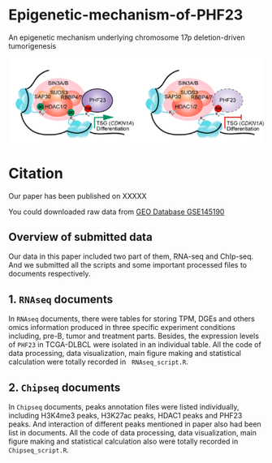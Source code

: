 # Epigenetic-mechanism-of-PHF23
An epigenetic mechanism underlying chromosome 17p deletion-driven tumorigenesis

![image-20200801213329580](README.assets/image-20200801213329580.png)

# Citation

Our paper has been published on XXXXX

You could downloaded raw data from [GEO Database GSE145190](https://www.ncbi.nlm.nih.gov/geo/query/acc.cgi?acc=GSE145190)

## Overview of submitted data

Our data in this paper included two part of them, RNA-seq and ChIp-seq. And we submitted all the scripts and some important processed files to documents respectively. 

## 1. ```RNAseq``` documents

In ```RNAseq``` documents, there were tables for storing TPM, DGEs and others omics information produced in three specific experiment conditions including, pre-B, tumor and treatment parts. Besides, the expression levels of ```PHF23``` in TCGA-DLBCL were isolated in an individual table. All the code of data processing, data visualization, main figure making and statistical calculation were totally recorded in ``` RNAseq_script.R```.

## 2. ```Chipseq``` documents

In ```Chipseq``` documents, peaks annotation files were listed individually, including H3K4me3 peaks, H3K27ac peaks, HDAC1 peaks and PHF23 peaks. And interaction of different peaks mentioned in paper also had been list in documents. All the code of data processing, data visualization, main figure making and statistical calculation also were totally recorded in ``` Chipseq_script.R```.

